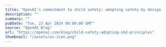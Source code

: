 ```yaml
---
title: "OpenAI’s commitment to child safety: adopting safety by design principles"
description: ""
summary: ""
pubDate: "Tue, 23 Apr 2024 00:00:00 GMT"
source: "OpenAI Blog"
url: "https://openai.com/blog/child-safety-adopting-sbd-principles"
thumbnail: "/assets/ai-icon.png"
---
```


